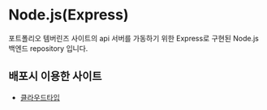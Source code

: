 # Node.js(Express)

포트폴리오 템버린즈 사이트의 api 서버를 가동하기 위한 Express로 구현된 Node.js 백엔드 repository 입니다.

## 배포시 이용한 사이트 

- [클라우드타입](https://cloudtype.io/)
